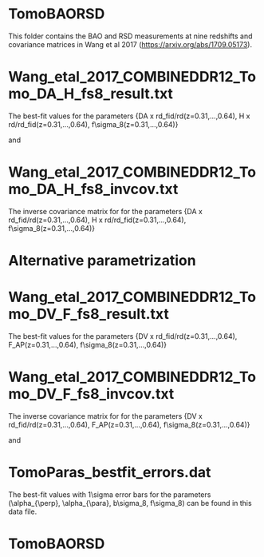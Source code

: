 # TomoBAORSD

This folder contains the BAO and RSD measurements at nine redshifts and covariance matrices in Wang et al 2017 (https://arxiv.org/abs/1709.05173).

# Wang_etal_2017_COMBINEDDR12_Tomo_DA_H_fs8_result.txt

The best-fit values for the parameters {DA x rd_fid/rd(z=0.31,...,0.64), H x rd/rd_fid(z=0.31,...,0.64), f\sigma_8(z=0.31,...,0.64)}

and

# Wang_etal_2017_COMBINEDDR12_Tomo_DA_H_fs8_invcov.txt

The inverse covariance matrix for for the parameters {DA x rd_fid/rd(z=0.31,...,0.64), H x rd/rd_fid(z=0.31,...,0.64), f\sigma_8(z=0.31,...,0.64)}

# Alternative parametrization
# Wang_etal_2017_COMBINEDDR12_Tomo_DV_F_fs8_result.txt

The best-fit values for the parameters {DV x rd_fid/rd(z=0.31,...,0.64), F_AP(z=0.31,...,0.64), f\sigma_8(z=0.31,...,0.64)}

# Wang_etal_2017_COMBINEDDR12_Tomo_DV_F_fs8_invcov.txt

The inverse covariance matrix for for the parameters {DV x rd_fid/rd(z=0.31,...,0.64), F_AP(z=0.31,...,0.64), f\sigma_8(z=0.31,...,0.64)}

and

# TomoParas_bestfit_errors.dat

The best-fit values with 1\sigma error bars for the parameters (\alpha_{\perp}, \alpha_{\para}, b\sigma_8, f\sigma_8) can be found in this data file.

# TomoBAORSD
